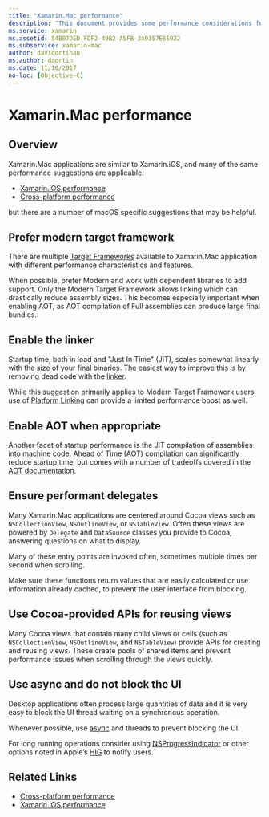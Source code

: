 ```yaml
---
title: "Xamarin.Mac performance"
description: "This document provides some performance considerations for Xamarin.Mac apps. It discusses the modern target framework, the linker, AOT, delegates, Cocoa APIs for reusing views, and async code."
ms.service: xamarin
ms.assetid: 54B07DED-FDF2-49B2-A5FB-3A9357E65922
ms.subservice: xamarin-mac
author: davidortinau
ms.author: daortin
ms.date: 11/10/2017
no-loc: [Objective-C]
---
```


# Xamarin.Mac performance

## Overview

Xamarin.Mac applications are similar to Xamarin.iOS, and many of the same performance suggestions are applicable:

- [Xamarin.iOS performance](~/ios/deploy-test/performance.md)
- [Cross-platform performance](~/cross-platform/deploy-test/memory-perf-best-practices.md)

but there are a number of macOS specific suggestions that may be helpful.

## Prefer modern target framework

There are multiple [Target Frameworks](~/mac/platform/target-framework.md) available to Xamarin.Mac application with different performance characteristics and features.

When possible, prefer Modern and work with dependent libraries to add support. Only the Modern Target Framework allows linking which can drastically reduce assembly sizes. This becomes especially important when enabling AOT, as AOT compilation of Full assemblies can produce large final bundles.

## Enable the linker

Startup time, both in load and "Just In Time" (JIT),  scales somewhat linearly with the size of your final binaries. The easiest way to improve this is by removing dead code with the [linker](~/mac/deploy-test/linker.md).

While this suggestion primarily applies to Modern Target Framework users, use of [Platform Linking](~/mac/deploy-test/linker.md) can provide a limited performance boost as well.

## Enable AOT when appropriate

Another facet of startup performance is the JIT compilation of assemblies into machine code. Ahead of Time (AOT) compilation can significantly reduce startup time, but comes with a number of tradeoffs covered in the [AOT documentation](~/mac/internals/aot.md).

## Ensure performant delegates

Many Xamarin.Mac applications are centered around Cocoa views such as `NSCollectionView`, `NSOutlineView`, or `NSTableView`. Often these views are powered by `Delegate` and `DataSource` classes you provide to Cocoa, answering questions on what to display.

Many of these entry points are invoked often, sometimes multiple times per second when scrolling.

Make sure these functions return values that are easily calculated or use information already cached, to prevent the user interface from blocking.

## Use Cocoa-provided APIs for reusing views

Many Cocoa views that contain many child views or cells (such as `NSCollectionView`, `NSOutlineView`, and `NSTableView`) provide APIs for creating and reusing views. These create pools of shared items and prevent performance issues when scrolling through the views quickly.

## Use async and do not block the UI

Desktop applications often process large quantities of data and it is very easy to block the UI thread waiting on a synchronous operation.

Whenever possible, use [async](~/cross-platform/platform/async.md) and threads to prevent blocking the UI.

For long running operations consider using [NSProgressIndicator](/samples/xamarin/mac-samples/progressbarexample) or other options noted in Apple’s [HIG](https://developer.apple.com/macos/human-interface-guidelines/indicators/progress-indicators/) to notify users.

## Related Links

- [Cross-platform performance](~/cross-platform/deploy-test/memory-perf-best-practices.md)
- [Xamarin.iOS performance](~/ios/deploy-test/performance.md)
